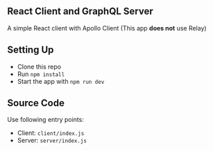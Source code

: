 ## React Client and GraphQL Server

A simple React client with Apollo Client
(This app **does not** use Relay)


## Setting Up

* Clone this repo
* Run `npm install`
* Start the app with `npm run dev`

## Source Code

Use following entry points:

* Client: `client/index.js`
* Server: `server/index.js`


